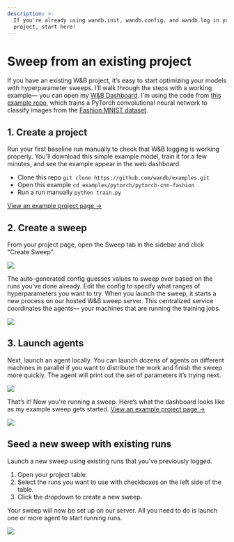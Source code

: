 ```yaml
---
description: >-
  If you're already using wandb.init, wandb.config, and wandb.log in your
  project, start here!
---
```


# Sweep from an existing project

If you have an existing W&B project, it’s easy to start optimizing your models with hyperparameter sweeps. I’ll walk through the steps with a working example— you can open my [W&B Dashboard](https://app.wandb.ai/carey/pytorch-cnn-fashion). I'm using the code from [this example repo](https://github.com/wandb/examples/tree/master/examples/pytorch/pytorch-cnn-fashion), which trains a PyTorch convolutional neural network to classify images from the [Fashion MNIST dataset](https://github.com/zalandoresearch/fashion-mnist).

## 1. Create a project

Run your first baseline run manually to check that W&B logging is working properly. You'll download this simple example model, train it for a few minutes, and see the example appear in the web dashboard.

* Clone this repo `git clone https://github.com/wandb/examples.git`
* Open this example `cd examples/pytorch/pytorch-cnn-fashion`
* Run a run manually `python train.py`

[View an example project page →](https://app.wandb.ai/carey/pytorch-cnn-fashion)

## 2. Create a sweep

From your project page, open the Sweep tab in the sidebar and click "Create Sweep".

![](../.gitbook/assets/sweep1.png)

The auto-generated config guesses values to sweep over based on the runs you've done already. Edit the config to specify what ranges of hyperparameters you want to try. When you launch the sweep, it starts a new process on our hosted W&B sweep server. This centralized service coordinates the agents— your machines that are running the training jobs.

![](../.gitbook/assets/sweep2.png)

## 3. Launch agents

Next, launch an agent locally. You can launch dozens of agents on different machines in parallel if you want to distribute the work and finish the sweep more quickly. The agent will print out the set of parameters it’s trying next.



![](../.gitbook/assets/sweep3.png)

That’s it! Now you're running a sweep. Here’s what the dashboard looks like as my example sweep gets started. [View an example project page →](https://app.wandb.ai/carey/pytorch-cnn-fashion)

![](https://paper-attachments.dropbox.com/s_5D8914551A6C0AABCD5718091305DD3B64FFBA192205DD7B3C90EC93F4002090_1579066494222_image.png)

## Seed a new sweep with existing runs

Launch a new sweep using existing runs that you've previously logged.

1. Open your project table.
2. Select the runs you want to use with checkboxes on the left side of the table.
3. Click the dropdown to create a new sweep.

Your sweep will now be set up on our server. All you need to do is launch one or more agent to start running runs.

![](../.gitbook/assets/create-sweep-from-table%20%281%29.png)

